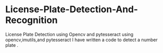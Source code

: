 # License-Plate-Detection-And-Recognition
License Plate Detection using Opencv and pytesseract
using opencv,imutils,and pytesseract I have written a code to detect a number plate
.
